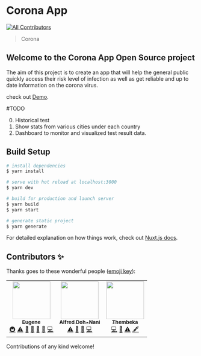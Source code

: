 # Corona App
<!-- ALL-CONTRIBUTORS-BADGE:START - Do not remove or modify this section -->
[![All Contributors](https://img.shields.io/badge/all_contributors-3-orange.svg?style=flat-square)](#contributors-)
<!-- ALL-CONTRIBUTORS-BADGE:END -->

> Corona

## Welcome to the Corona App Open Source project

The aim of this project is to create an app that will help the general public quickly access their risk level of infection as well as get reliable and up to date information on the corona virus.


check out [Demo](https://corona-gh.firebaseapp.com/).

#TODO

0. Historical test 
1. Show stats from various cities under each country
2. Dashboard to monitor and visualized test result data.


## Build Setup

```bash
# install dependencies
$ yarn install

# serve with hot reload at localhost:3000
$ yarn dev

# build for production and launch server
$ yarn build
$ yarn start

# generate static project
$ yarn generate
```
For detailed explanation on how things work, check out [Nuxt.js docs](https://nuxtjs.org).


## Contributors ✨

Thanks goes to these wonderful people ([emoji key](https://allcontributors.org/docs/en/emoji-key)):

<!-- ALL-CONTRIBUTORS-LIST:START - Do not remove or modify this section -->
<!-- prettier-ignore-start -->
<!-- markdownlint-disable -->
<table>
  <tr>
    <td align="center"><a href="https://eadortsu.com"><img src="https://avatars2.githubusercontent.com/u/40460447?v=4" width="100px;" alt=""/><br /><sub><b>Eugene</b></sub></a><br /><a href="#infra-eadortsu" title="Infrastructure (Hosting, Build-Tools, etc)">🚇</a> <a href="https://github.com/eadortsu/corona/commits?author=eadortsu" title="Tests">⚠️</a> <a href="https://github.com/eadortsu/corona/commits?author=eadortsu" title="Documentation">📖</a> <a href="#design-eadortsu" title="Design">🎨</a> <a href="#maintenance-eadortsu" title="Maintenance">🚧</a> <a href="https://github.com/eadortsu/corona/pulls?q=is%3Apr+reviewed-by%3Aeadortsu" title="Reviewed Pull Requests">👀</a> <a href="https://github.com/eadortsu/corona/commits?author=eadortsu" title="Code">💻</a></td>
    <td align="center"><a href="https://github.com/mesteralfreddohnani"><img src="https://avatars1.githubusercontent.com/u/54582881?v=4" width="100px;" alt=""/><br /><sub><b>Alfred Doh-Nani</b></sub></a><br /><a href="https://github.com/eadortsu/corona/commits?author=mesteralfreddohnani" title="Tests">⚠️</a> <a href="https://github.com/eadortsu/corona/commits?author=mesteralfreddohnani" title="Documentation">📖</a> <a href="#design-mesteralfreddohnani" title="Design">🎨</a> <a href="https://github.com/eadortsu/corona/commits?author=mesteralfreddohnani" title="Code">💻</a></td>
    <td align="center"><a href="https://github.com/thembekageorge"><img src="https://avatars2.githubusercontent.com/u/20106105?v=4" width="100px;" alt=""/><br /><sub><b>Thembeka</b></sub></a><br /><a href="https://github.com/eadortsu/corona/commits?author=thembekageorge" title="Code">💻</a> <a href="#ideas-thembekageorge" title="Ideas, Planning, & Feedback">🤔</a> <a href="https://github.com/eadortsu/corona/commits?author=thembekageorge" title="Tests">⚠️</a> <a href="#content-thembekageorge" title="Content">🖋</a></td>
  </tr>
</table>

<!-- markdownlint-enable -->
<!-- prettier-ignore-end -->
<!-- ALL-CONTRIBUTORS-LIST:END -->

Contributions of any kind welcome!

